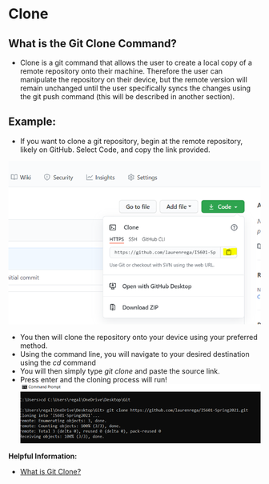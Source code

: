 # Clone
## What is the Git Clone Command?

* Clone is a git command that allows the user to create a local copy of a remote repository onto their machine. Therefore the user can manipulate the repository on their device, but the remote version will remain unchanged until the user specifically syncs the changes using the git push command (this will be described in another section).

## Example:
- If you want to clone a git repository, begin at the remote repository, likely on GitHub. Select Code, and copy the link provided.

![Clone1](/Clone1.png)

- You then will clone the repository onto your device using your preferred method.
- Using the command line, you will navigate to your desired destination using the *cd* command
- You will then simply type *git clone* and paste the source link. 
- Press enter and the cloning process will run!
![Clone2](/Clone2.png)

**Helpful Information:**
- [What is Git Clone?](https://www.toolsqa.com/git/git-clone/)


